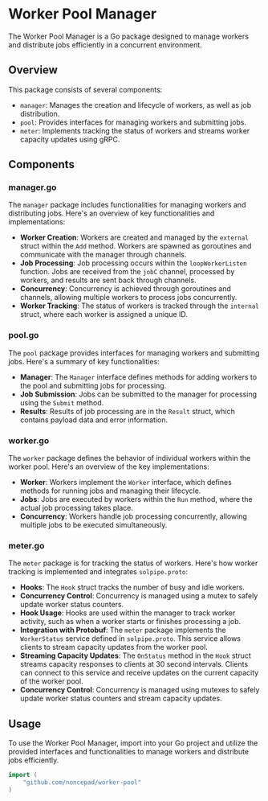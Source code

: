 # Worker Pool Manager

The Worker Pool Manager is a Go package designed to manage workers and distribute jobs efficiently in a concurrent environment.

## Overview

This package consists of several components:

- `manager`: Manages the creation and lifecycle of workers, as well as job distribution.
- `pool`: Provides interfaces for managing workers and submitting jobs.
- `meter`: Implements tracking the status of workers and streams worker capacity updates using gRPC.

## Components

### manager.go

The `manager` package includes functionalities for managing workers and distributing jobs. Here's an overview of key functionalities and implementations:

- **Worker Creation**: Workers are created and managed by the `external` struct within the `Add` method. Workers are spawned as goroutines and communicate with the manager through channels.
- **Job Processing**: Job processing occurs within the `loopWorkerListen` function. Jobs are received from the `jobC` channel, processed by workers, and results are sent back through channels.
- **Concurrency**: Concurrency is achieved through goroutines and channels, allowing multiple workers to process jobs concurrently.
- **Worker Tracking**: The status of workers is tracked through the `internal` struct, where each worker is assigned a unique ID.

### pool.go

The `pool` package provides interfaces for managing workers and submitting jobs. Here's a summary of key functionalities:

- **Manager**: The `Manager` interface defines methods for adding workers to the pool and submitting jobs for processing.
- **Job Submission**: Jobs can be submitted to the manager for processing using the `Submit` method.
- **Results**: Results of job processing are in the `Result` struct, which contains payload data and error information.

### worker.go

The `worker` package defines the behavior of individual workers within the worker pool. Here's an overview of the key implementations:

- **Worker**: Workers implement the `Worker` interface, which defines methods for running jobs and managing their lifecycle.
- **Jobs**: Jobs are executed by workers within the `Run` method, where the actual job processing takes place.
- **Concurrency**: Workers handle job processing concurrently, allowing multiple jobs to be executed simultaneously.

### meter.go

The `meter` package is for tracking the status of workers. Here's how worker tracking is implemented and integrates `solpipe.proto`:

- **Hooks**: The `Hook` struct tracks the number of busy and idle workers.
- **Concurrency Control**: Concurrency is managed using a mutex to safely update worker status counters.
- **Hook Usage**: Hooks are used within the manager to track worker activity, such as when a worker starts or finishes processing a job.
- **Integration with Protobuf**: The `meter` package implements the `WorkerStatus` service defined in `solpipe.proto`. This service allows clients to stream capacity updates from the worker pool.
- **Streaming Capacity Updates**: The `OnStatus` method in the `Hook` struct streams capacity responses to clients at 30 second intervals. Clients can connect to this service and receive updates on the current capacity of the worker pool.
- **Concurrency Control**: Concurrency is managed using mutexes to safely update worker status counters and stream capacity updates.


## Usage

To use the Worker Pool Manager, import into your Go project and utilize the provided interfaces and functionalities to manage workers and distribute jobs efficiently.

```go
import (
    "github.com/noncepad/worker-pool"
)

